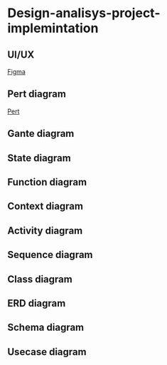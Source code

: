 # Design-analisys-project-implemintation

## UI/UX
[Figma](https://www.figma.com/file/tiM1uDym0dplgBfrEI3H4F/Car-Rental?type=design&node-id=0%3A1&mode=design&t=191fsEJWB9dyhGeM-1)
## Pert diagram
[Pert](Pert)
## Gante diagram

## State diagram

## Function diagram

## Context diagram

## Activity diagram

## Sequence diagram

## Class diagram

## ERD diagram

## Schema diagram

## Usecase diagram
